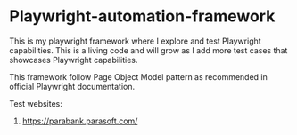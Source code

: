 # Playwright-automation-framework

This is my playwright framework where I explore and test Playwright capabilities. This is a living code and will grow as I add more test cases that showcases Playwright capabilities.

This framework follow Page Object Model pattern as recommended in official Playwright documentation.

Test websites:

1. https://parabank.parasoft.com/
